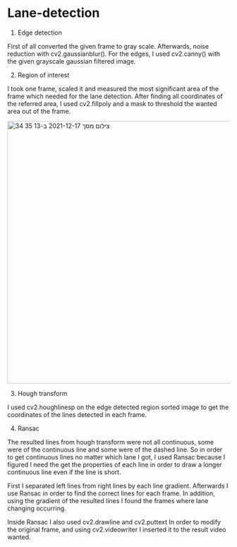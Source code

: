 # Lane-detection

1) Edge detection

First of all converted the given frame to gray scale.
Afterwards, noise reduction with cv2.gaussianblur().
For the edges, I used cv2.canny() with the given grayscale gaussian filtered image.

2) Region of interest

I took one frame, scaled it and measured the most significant area of the frame which needed for the lane detection. 
After finding all coordinates of the referred area, I used cv2.fillpoly and a mask to threshold the wanted area out of the frame.

<img width="594" alt="צילום מסך 2021-12-17 ב-13 35 34" src="https://user-images.githubusercontent.com/83302424/146539121-cdabb457-e161-48b6-974c-a7c5c8d00590.png">


3) Hough transform

I used cv2.houghlinesp on the edge detected region sorted image to get the coordinates of the lines detected in each frame.
 
4) Ransac

The resulted lines from hough transform were not all continuous, some were of the continuous line and some were of the dashed line.
So in order to get continuous lines no matter which lane I got, I used Ransac because I figured I need the get the properties of each line in order to draw a longer
continuous line even if the line is short.

First I separated left lines from right lines by each line gradient.
Afterwards I use Ransac in order to find the correct lines for each frame.
In addition, using the gradient of the resulted lines I found the frames where lane changing occurring.

Inside Ransac I also used cv2.drawline and cv2.puttext In order to modify the original frame, and using cv2.videowriter I inserted it to the result video wanted.

